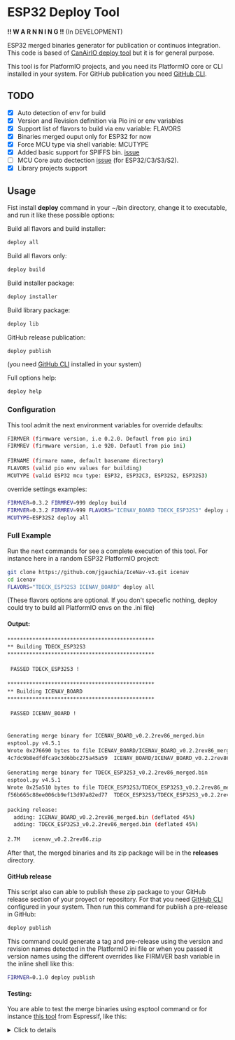 # ESP32 Deploy Tool

**!! W A R N N I N G !!**
(In DEVELOPMENT)

ESP32 merged binaries generator for publication or continuos integration. This code is based of [CanAirIO deploy tool](https://github.com/kike-canaries/canairio_firmware/blob/master/build) but it is for general purpose.

This tool is for PlatformIO projects, and you need its PlatformIO core or CLI installed in your system. For GitHub publication you need [GitHub CLI](https://cli.github.com/).

## TODO

- [x] Auto detection of env for build
- [x] Version and Revision definition via Pio ini or env variables
- [x] Support list of flavors to build via env variable: FLAVORS
- [x] Binaries merged ouput only for ESP32 for now
- [x] Force MCU type via shell variable: MCUTYPE
- [x] Added basic support for SPIFFS bin. [issue](https://github.com/hpsaturn/esp32-deploy-tool/issues/1)
- [ ] MCU Core auto dectection [issue](https://github.com/hpsaturn/esp32-deploy-tool/issues/1) (for ESP32/C3/S3/S2).
- [x] Library projects support

## Usage

Fist install **deploy** command in your ~/bin directory, change it to executable, and run it like these possible options:

Build all flavors and build installer:

```bash
deploy all
```

Build all flavors only:

```bash
deploy build
```

Build installer package:

```bash
deploy installer
```

Build library package:

```bash
deploy lib
```

GitHub release publication:

```bash
deploy publish
```

(you need [GitHub CLI](https://cli.github.com/) installed in your system)

Full options help:

```bash
deploy help
```

### Configuration

This tool admit the next environment variables for override defaults:

```bash
FIRMVER (firmware version, i.e 0.2.0. Defautl from pio ini)
FIRMREV (firmware version, i.e 920. Defautl from pio ini)

FIRNAME (firmare name, default basename directory)
FLAVORS (valid pio env values for building)
MCUTYPE (valid ESP32 mcu type: ESP32, ESP32C3, ESP32S2, ESP32S3)
```

override settings examples:

```bash
FIRMVER=0.3.2 FIRMREV=999 deploy build
FIRMVER=0.3.2 FIRMREV=999 FLAVORS="ICENAV_BOARD TDECK_ESP32S3" deploy all
MCUTYPE=ESP32S2 deploy all
```

### Full Example

Run the next commands for see a complete execution of this tool. For instance here in a random ESP32 PlatformIO project:

```bash
git clone https://github.com/jgauchia/IceNav-v3.git icenav
cd icenav
FLAVORS="TDECK_ESP32S3 ICENAV_BOARD" deploy all
```

(These flavors options are optional. If you don't specefic nothing, deploy could try to build all PlatformIO envs on the .ini file)

#### Output:

```bash
***********************************************
** Building TDECK_ESP32S3
***********************************************

 PASSED TDECK_ESP32S3 !

***********************************************
** Building ICENAV_BOARD
***********************************************

 PASSED ICENAV_BOARD !


Generating merge binary for ICENAV_BOARD_v0.2.2rev86_merged.bin
esptool.py v4.5.1
Wrote 0x276690 bytes to file ICENAV_BOARD/ICENAV_BOARD_v0.2.2rev86_merged.bin, ready to flash to offset 0x0
4c7dc9b8edfdfca9c3d6bbc275a45a59  ICENAV_BOARD/ICENAV_BOARD_v0.2.2rev86_merged.bin

Generating merge binary for TDECK_ESP32S3_v0.2.2rev86_merged.bin
esptool.py v4.5.1
Wrote 0x25a510 bytes to file TDECK_ESP32S3/TDECK_ESP32S3_v0.2.2rev86_merged.bin, ready to flash to offset 0x0
f56b665c88ee006cb9ef13d97a82ed77  TDECK_ESP32S3/TDECK_ESP32S3_v0.2.2rev86_merged.bin

packing release:
  adding: ICENAV_BOARD_v0.2.2rev86_merged.bin (deflated 45%)
  adding: TDECK_ESP32S3_v0.2.2rev86_merged.bin (deflated 45%)

2.7M	icenav_v0.2.2rev86.zip

```

After that, the merged binaries and its zip package will be in the **releases**  directory.

#### GitHub release

This script also can able to publish these zip package to your GitHub release section of your proyect or repository. For that you need [GitHub CLI](https://cli.github.com/) configured in your system. Then run this command for publish a pre-release in GitHub:

```bash
deploy publish
```

This command could generate a tag and pre-release using the version and revision names detected in the PlatformIO ini file or when you passed it version names using the different overrides like FIRMVER bash variable in the inline shell like this:

```bash
FIRMVER=0.1.0 deploy publish
```

#### Testing:

You are able to test the merge binaries using esptool command or for instance [this tool](https://espressif.github.io/esp-launchpad/) from Espressif, like this:

<details><summary>Click to details</summary>

![example icenav espressif firmware](images/icenav_espressif_install_00.jpg)
![example icenav espressif upload](images/icenav_espressif_install_01.jpg)
![example icenav espressif console](images/icenav_espressif_install_02.jpg)

</details>

